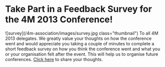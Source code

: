 # Take Part in a Feedback Survey for the 4M 2013 Conference!

![survey](/4m-association/images/survey.jpg class="thumbnail")
To all 4M 2013 delegates. We greatly value your thoughts on how the conference went and would appreciate you taking a couple of minutes to complete a short feedback survey on how you think the conference went and what you or your organisation felt after the event. This will help us to organise future conferences. [Click here](http://www.surveymonkey.com/s/8Z96XVJ) to share your thoughts. 